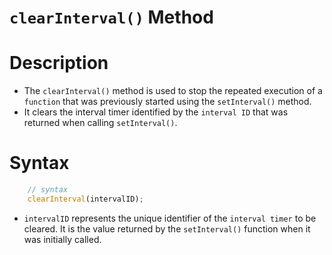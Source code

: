# `clearInterval()` Method

# Description
* The `clearInterval()` method is used to stop the repeated execution of a `function` that was previously started using the `setInterval()` method.
*  It clears the interval timer identified by the `interval ID` that was returned when calling `setInterval()`.

# Syntax
```javascript
    // syntax 
    clearInterval(intervalID);
```

* `intervalID` represents the unique identifier of the `interval timer` to be cleared. It is the value returned by the `setInterval()` function when it was initially called.